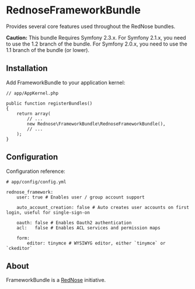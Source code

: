 RednoseFrameworkBundle
======================

Provides several core features used throughout the RedNose bundles.

**Caution:** This bundle Requires Symfony 2.3.x. For Symfony 2.1.x, you need to use the 1.2 branch of the bundle. For Symfony 2.0.x, you need to use the 1.1 branch of the bundle (or lower).

Installation
------------
Add FrameworkBundle to your application kernel:
    
    // app/AppKernel.php
    
    public function registerBundles()
    {
        return array(
            // ...
            new Rednose\FrameworkBundle\RednoseFrameworkBundle(),
            // ...
        );
    }

Configuration
-------------
Configuration reference:

    # app/config/config.yml
    
    rednose_framework:
    	user: true # Enables user / group account support
    	
		auto_account_creation: false # Auto creates user accounts on first login, useful for single-sign-on
        
        oauth: false # Enables Oauth2 authentication
        acl:   false # Enables ACL services and permission maps
        
		form:
			editor: tinymce # WYSIWYG editor, either `tinymce` or `ckeditor`
		    
About
-----

FrameworkBundle is a [RedNose](http://www.rednose.nl) initiative.
		

